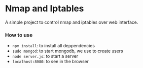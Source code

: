 # Nmap and Iptables

A simple project to control nmap and iptables over web interface.

### How to use

- `npm install`: to install all deppendencies
- `sudo mongod`: to start mongodb, we use to create users
- `node server.js`: to start a server
- `localhost:8080`: to see in the browser